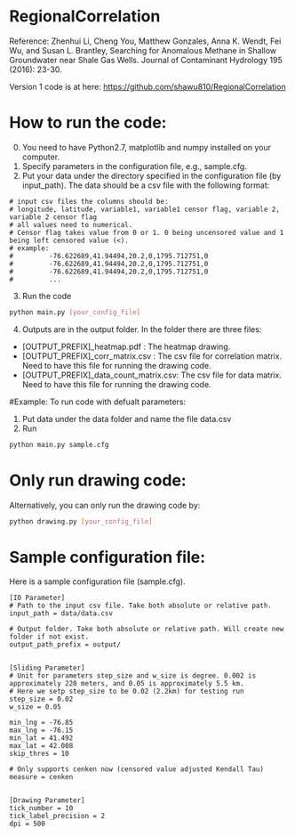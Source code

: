 # RegionalCorrelation
Reference:
Zhenhui Li, Cheng You, Matthew Gonzales, Anna K. Wendt, Fei Wu, and Susan L. Brantley, 
Searching for Anomalous Methane in Shallow Groundwater near Shale Gas Wells. Journal of Contaminant Hydrology 195 (2016): 23-30.

Version 1 code is at here:
https://github.com/shawu810/RegionalCorrelation

# How to run the code:
0. You need to have Python2.7, matplotlib and numpy installed on your computer.
1. Specify parameters in the configuration file, e.g., sample.cfg.
2. Put your data under the directory specified in the configuration file (by input_path). The data should be a csv file with the following format:
```
# input csv files the columns should be: 
# longitude, latitude, variable1, variable1 censor flag, variable 2, variable 2 censor flag
# all values need to numerical. 
# Censor flag takes value from 0 or 1. 0 being uncensored value and 1 being left censored value (<).
# example: 
#         -76.622689,41.94494,20.2,0,1795.712751,0
#         -76.622689,41.94494,20.2,0,1795.712751,0
#         -76.622689,41.94494,20.2,0,1795.712751,0
#         ...
```
3. Run the code
```bash
python main.py [your_config_file]
```
4. Outputs are in the output folder. In the folder there are three files:
- [OUTPUT_PREFIX]_heatmap.pdf : The heatmap drawing.
- [OUTPUT_PREFIX]_corr_matrix.csv : The csv file for correlation matrix. Need to have this file for running the drawing code.
- [OUTPUT_PREFIX]_data_count_matrix.csv: The csv file for data matrix. Need to have this file for running the drawing code.


#Example:
To run code with defualt parameters:
1. Put data under the data folder and name the file data.csv
2. Run
```bash
python main.py sample.cfg
```

# Only run drawing code:
Alternatively, you can only run the drawing code by:
```bash
python drawing.py [your_config_file]
```

# Sample configuration file:
Here is a sample configuration file (sample.cfg). 
```
[IO Parameter]
# Path to the input csv file. Take both absolute or relative path. 
input_path = data/data.csv 

# Output folder. Take both absolute or relative path. Will create new folder if not exist.
output_path_prefix = output/


[Sliding Parameter]
# Unit for parameters step_size and w_size is degree. 0.002 is approximately 220 meters, and 0.05 is approximately 5.5 km.
# Here we setp step_size to be 0.02 (2.2km) for testing run
step_size = 0.02 
w_size = 0.05

min_lng = -76.85
max_lng = -76.15
min_lat = 41.492
max_lat = 42.008
skip_thres = 10

# Only supports cenken now (censored value adjusted Kendall Tau)
measure = cenken


[Drawing Parameter]
tick_number = 10
tick_label_precision = 2
dpi = 500
```
